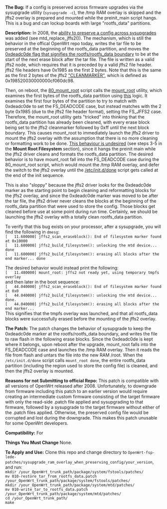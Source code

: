 **The Bug:** If a config is preserved across firmware upgrades via the sysupgrade utility (`sysupgrade -c`), the /tmp RAM overlay is skipped and the jffs2 overlay is prepared and mounted while the preinit_main script hangs. This is a bug and can lockup boards with large "rootfs_data" partitions. 

**Description:** In 2008, the [ability to preserve a config across sysupgrades](https://github.com/bmork/OpenWrt/blob/master/package/system/mtd/src/jffs2.c) was added (see mtd_replace_jffs2()). The mechanism, which is still the behavior in the offical OpenWrt repo today, writes the tar file to be preserved at the beginning of the rootfs_data partition, and moves the [0xdeadc0de flag that signifies the rootfs/rootfs_data boundary](https://openwrt.org/docs/techref/filesystems) to be at the start of the next erase block after the tar file. The file is written as a valid jffs2 node, which requires that it is preceded by a valid jffs2 file header. jffs2 file headers have 0x1985 as the first 2 bytes. Note that this is the same as the first 2 bytes of the jffs2 ["CLEANMARKER"](https://github.com/m-labs/openwrt-milkymist/blob/master/package/mtd/src/jffs2.c), which is defined as 0x198520030000000cf060dc98.

Then, on reboot, the [80_mount_root](https://github.com/openwrt/openwrt/blob/master/package/base-files/files/lib/preinit/80_mount_root) script calls the [mount_root](https://git.openwrt.org/?p=project/fstools.git;a=blob;f=mount_root.c) utility, which examines the first bytes of the rootfs_data partition using [this](https://lxr.openwrt.org/source/fstools/libfstools/mtd.c) logic. It examines the first four bytes of the partition to try to match with 0xdeadc0de to set the FS_DEADCODE case, but instead matches with the 2 byte 0x1985 (due to the jffs2 file header format), setting the FS_JFFS2 case. Therefore, the mount_root utility gets "tricked" into thinking that the rootfs_data partition has already been cleaned, with every erase block being set to the jffs2 cleanmarker followed by 0xff until the next block boundary. This causes mount_root to immediately launch the jffs2 driver to mount the jffs2 overlay with the assumption that there is no more cleaning or formatting work to be done. [This behaviour is undesired](https://openwrt.org/docs/techref/preinit_mount) (see steps 3-5 in the **Mount Root Filesystem** section), since it hangs the preinit main while the jffs2 driver cleans and formats the rootfs_data partition. The desired behavior is to have mount_root fall into the FS_DEADCODE case during the 80_mount_root script, which would mount the /tmp RAM overlay, and defer the switch to the jffs2 overlay until the [/etc/init.d/done](https://github.com/openwrt/openwrt/blob/master/package/base-files/files/etc/init.d/done) script gets called at the end of the init sequence. 

This is also "sloppy" because the jffs2 driver looks for the 0xdeadc0de marker as the starting point to begin cleaning and reformatting blocks for the jffs2 overlay, and since the 0xdeadc0de marker was moved to be after the tar file, the jffs2 driver never cleans the blocks at the beginning of the rootfs_data partition that were used to store the config. Those blocks get cleaned before use at some point during run time. Certainly, we should be launching the jffs2 overlay with a totally clean rootfs_data partition.

To verify that this bug exists on your processor, after a sysupgrade, you will find the following in `dmesg`:<br/>
`[   11.600000] jffs2_scan_eraseblock(): End of filesystem marker found at 0x10000`<br/>
`[   11.600000] jffs2_build_filesystem(): unlocking the mtd device... done`<br/>
`[   11.600000] jffs2_build_filesystem(): erasing all blocks after the end marker... done`<br/>

The desired behavior would instead print the following: <br/>
`[   11.480000] mount_root: jffs2 not ready yet, using temporary tmpfs overlay`<br/>
and then later in the boot sequence:<br/>
`[   44.040000] jffs2_scan_eraseblock(): End of filesystem marker found at 0x0`<br/>
`[   44.040000] jffs2_build_filesystem(): unlocking the mtd device... done.`<br/>
`[   44.040000] jffs2_build_filesystem(): erasing all blocks after the end marker...`<br/>
This signifies that the tmpfs overlay was launched, and that all rootfs_data blocks were successfully erased before the mounting of the jffs2 overlay.

**The Patch:** The patch changes the behavior of sysupgrade to keep the 0xdeadc0de marker at the rootfs/rootfs_data boundary, and writes the file to raw flash in the following erase blocks. Since the 0xdeadc0de is kept where it belongs, upon reboot after the upgrade, mount_root falls into the FS_DEADCODE case and launches the /tmp RAM overlay. Then it reads the file from flash and untars the file into the new RAM /root. When the `/etc/init.d/done` script calls `mount_root done`, the entire rootfs_data partition (including the region used to store the config file) is cleaned, and then the jffs2 overlay is mounted.

**Reasons for not Submitting to official Repo:** This patch is compatible with all versions of OpenWrt released after 2008. Unfortunately, to downgrade from firmware including this patch to an earlier version would require creating an intermediate custom firmware consisting of the target firmware with only the read-side .patch file applied and sysupgrading to that firmware, followed by a sysupgrade to the target firmware without either of the .patch files applied. Otherwise, the preserved config file would be corrupted and lost during the downgrade. This makes this patch unusable for some OpenWrt developers.

**Compatibility:** For 

**Things You Must Change** None.

**To Apply and Use:** Clone this repo and change directory to `OpenWrt-fsp-lede-patches/sysupgrade_ram_overlay_when_preserving_config/your_version`, and run:<br/>
`mkdir /your_OpenWrt_trunk_path/package/system/fstools/patches/`<br/>
`mv 010-restore_tar_from_rootfs_data.patch /your_OpenWrt_trunk_path/package/system/fstools/patches/`<br/>
`mkdir /your_OpenWrt_trunk_path/package/system/mtd/patches/`<br/>
`mv 010-write_tar_to_rootfs_data.patch /your_OpenWrt_trunk_path/package/system/mtd/patches/`<br/>
`cd /your_OpenWrt_trunk_path/`<br/>
`make`<br/>
